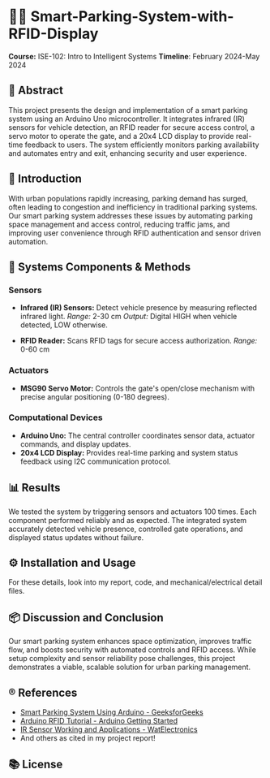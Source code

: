 # 🧠🚗 Smart-Parking-System-with-RFID-Display
**Course:** ISE-102: Intro to Intelligent Systems
**Timeline**: February 2024-May 2024

## 📖 Abstract
This project presents the design and implementation of a smart parking system using an Arduino Uno microcontroller. It integrates infrared (IR) sensors for vehicle detection, an RFID reader for secure access control, a servo motor to operate the gate, and a 20x4 LCD display to provide real-time feedback to users. The system efficiently monitors parking availability and automates entry and exit, enhancing security and user experience.

## 🚀 Introduction
With urban populations rapidly increasing, parking demand has surged, often leading to congestion and inefficiency in traditional parking systems. Our smart parking system addresses these issues by automating parking space management and access control, reducing traffic jams, and improving user convenience through RFID authentication and sensor driven automation. 

## 🔨 Systems Components & Methods

### Sensors
- **Infrared (IR) Sensors:** Detect vehicle presence by measuring reflected infrared light.
  *Range:* 2-30 cm
  *Output:* Digital HIGH when vehicle detected, LOW otherwise.
  
- **RFID Reader:** Scans RFID tags for secure access authorization.
  *Range:* 0-60 cm

### Actuators
- **MSG90 Servo Motor:** Controls the gate's open/close mechanism with precise angular positioning (0-180 degrees).

### Computational Devices
- **Arduino Uno:** The central controller coordinates sensor data, actuator commands, and display updates.
- **20x4 LCD Display:** Provides real-time parking and system status feedback using I2C communication protocol.

## 📊 Results
We tested the system by triggering sensors and actuators 100 times. Each component performed reliably and as expected. The integrated system accurately detected vehicle presence, controlled gate operations, and displayed status updates without failure.

## ⚙️ Installation and Usage
For these details, look into my report, code, and mechanical/electrical detail files.

## 📦 Discussion and Conclusion
Our smart parking system enhances space optimization, improves traffic flow, and boosts security with automated controls and RFID access. While setup complexity and sensor reliability pose challenges, this project demonstrates a viable, scalable solution for urban parking management.

## ®️ References
- [Smart Parking System Using Arduino - GeeksforGeeks](https://www.geeksforgeeks.org/smart-parking-system-using-arduino/)
- [Arduino RFID Tutorial - Arduino Getting Started](https://arduinogetstarted.com/tutorials/arduino-rfid-nfc)
- [IR Sensor Working and Applications - WatElectronics](https://www.watelectronics.com/ir-sensor/)
- And others as cited in my project report!

## 📚 License
